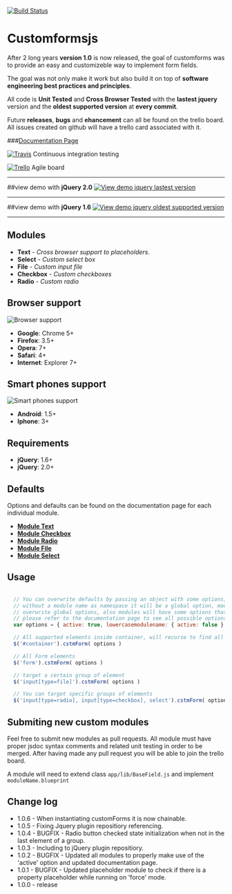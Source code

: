 [![Build Status](https://travis-ci.org/mitermayer/CustomForms.png?branch=refactor)](https://travis-ci.org/mitermayer/CustomForms)

# Customformsjs ##

After 2 long years **version 1.0** is now released, the goal of customforms was to provide an
easy and customizeble way to implement form fields.

The goal was not only make it work but also
build it on top of **software engineering best practices and principles**.

All code is **Unit Tested** and **Cross Browser Tested** with the **lastest jquery** version and the **oldest supported version** at **every commit**.


Future **releases**, **bugs** and **ehancement** can all be found on the trello board. All issues created on github will have a trello card associated with it.


###[Documentation Page](http://customformsjs.com/doc/customformsjs.html "Documentation page")


[![Travis](http://customformsjs.com/demo/img/small_travis.jpg)](https://travis-ci.org/mitermayer/CustomForms)
Continuous integration testing

[![Trello](http://customformsjs.com/demo/img/small_trello.jpg)](https://trello.com/board/customformsjs/513e7cce79afc2ab3f000c7f)
Agile board

***

##view demo with **jQuery 2.0**
[![View demo jquery lastest version](http://customformsjs.com/demo/img/demo-button.png)](http://customformsjs.com/demo/)

***

##view demo with **jQuery 1.6**
[![View demo jquery oldest supported version](http://customformsjs.com/demo/img/demo-button.png)](http://customformsjs.com/demo/older.html)

***


## Modules
* **Text** - _Cross browser support to placeholders_.
* **Select** - _Custom select box_
* **File** - _Custom input file_
* **Checkbox** - _Custom checkboxes_
* **Radio** - _Custom radio_

## Browser support
![Browser support](http://customformsjs.com/demo/img/small_browsers.jpg)

* **Google**: Chrome 5+
* **Firefox**: 3.5+
* **Opera**: 7+
* **Safari**: 4+
* **Internet**: Explorer 7+


## Smart phones support
![Smart phones support](http://customformsjs.com/demo/img/small_mobile.jpg)

* **Android**: 1.5+
* **Iphone**: 3+

## Requirements
* **jQuery**: 1.6+
* **jQuery**: 2.0+

## Defaults
Options and defaults can be found on the documentation page for each individual module.


* [**Module Text**](http://customformsjs.com/doc/Text.html "Documentation Text module")
* [**Module Checkbox**](http://customformsjs.com/doc/Checkbox.html "Documentation Text module")
* [**Module Radio**](http://customformsjs.com/doc/Radio.html "Documentation Text module")
* [**Module File**](http://customformsjs.com/doc/File.html "Documentation Text module")
* [**Module Select**](http://customformsjs.com/doc/Select.html "Documentation Text module")



## Usage
```javascript

  // You can overwrite defaults by passing an object with some options, when an option is passed
  // without a module name as namespace it will be a global option, module namespaced options will
  // overwrite global options, also modules will have some options that are particular for that module,
  // please refer to the documentation page to see all possible options for each module.
  var options = { active: true, lowercasemodulename: { active: false } };

  // All supported elements inside container, will recurse to find all elements
  $('#container').cstmForm( options )

  // All Form elements
  $('form').cstmForm( options )

  // target a certain group of element
  $('input[type=file]').cstmForm( options )

  // You can target specific groups of elements
  $('input[type=radio], input[type=checkbox], select').cstmForm( options )
```


## Submiting new custom modules ##

Feel free to submit new modules as pull requests. All module must have proper jsdoc syntax comments and related unit testing in order to be merged. After having made any pull request you will be able to join the trello board.

A module will need to extend class ```app/lib/BaseField.js``` and implement ```moduleName.blueprint```

## Change log

 - 1.0.6 - When instantiating customForms it is now chainable.
 - 1.0.5 - Fixing Jquery plugin repositiory referencing.
 - 1.0.4 - BUGFIX - Radio button checked state initialization when not in the last element of a group.
 - 1.0.3 - Including to jQuery plugin repositiory.
 - 1.0.2 - BUGFIX - Updated all modules to properly make use of the 'active' option and updated documentation page.
 - 1.0.1 - BUGFIX - Updated placeholder module to check if there is a property placeholder while running on 'force' mode.
 - 1.0.0 - release
